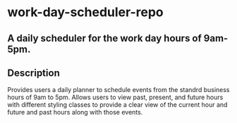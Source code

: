 # work-day-scheduler-repo

## A daily scheduler for the work day hours of 9am-5pm.

## Description 
Provides users a daily planner to schedule events from the standrd business hours of 9am to 5pm. Allows users to view past, present, and future hours with different styling classes to provide a clear view of the current hour and future and past hours along with those events.